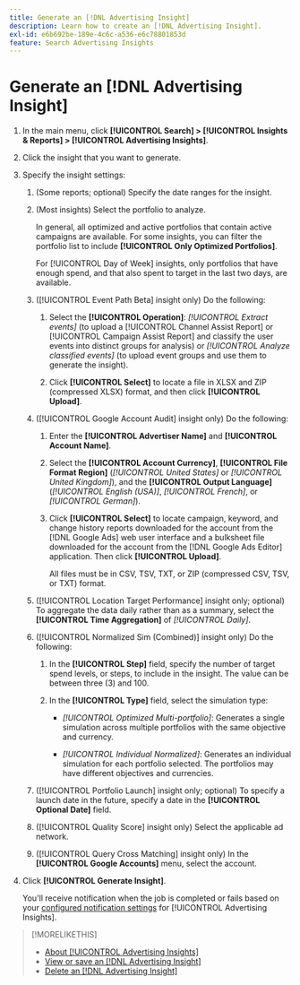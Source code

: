 ```yaml
---
title: Generate an [!DNL Advertising Insight]
description: Learn how to create an [!DNL Advertising Insight].
exl-id: e6b692be-189e-4c6c-a536-e6c78801853d
feature: Search Advertising Insights
---
```

# Generate an [!DNL Advertising Insight]

1. In the main menu, click **[!UICONTROL Search] > [!UICONTROL Insights & Reports] > [!UICONTROL Advertising Insights]**.

2. Click the insight that you want to generate.

3. Specify the insight settings:

   1. (Some reports; optional) Specify the date ranges for the insight.

   2. (Most insights) Select the portfolio to analyze.

      In general, all optimized and active portfolios that contain active campaigns are available. For some insights, you can filter the portfolio list to include **[!UICONTROL Only Optimized Portfolios]**.
      
      For [!UICONTROL Day of Week] insights, only portfolios that have enough spend, and that also spent to target in the last two days, are available.

   3. ([!UICONTROL Event Path Beta] insight only) Do the following:

      1. Select the **[!UICONTROL Operation]**: *[!UICONTROL Extract events]* (to upload a [!UICONTROL Channel Assist Report] or [!UICONTROL Campaign Assist Report] and classify the user events into distinct groups for analysis) or *[!UICONTROL Analyze classified events]* (to upload event groups and use them to generate the insight).

      1. Click **[!UICONTROL Select]** to locate a file in XLSX and ZIP (compressed XLSX) format, and then click **[!UICONTROL Upload]**.

   4. ([!UICONTROL Google Account Audit] insight only) Do the following:

      1. Enter the **[!UICONTROL Advertiser Name]** and **[!UICONTROL Account Name]**.
      
      1. Select the **[!UICONTROL Account Currency]**, **[!UICONTROL File Format Region]** (*[!UICONTROL United States]* or *[!UICONTROL United Kingdom]*), and the **[!UICONTROL Output Language]** (*[!UICONTROL English (USA)]*, *[!UICONTROL French]*, or *[!UICONTROL German]*).
      
      1. Click **[!UICONTROL Select]** to locate campaign, keyword, and change history reports downloaded for the account from the [!DNL Google Ads] web user interface and a bulksheet file downloaded for the account from the [!DNL Google Ads Editor] application. Then click **[!UICONTROL Upload]**.

         All files must be in CSV, TSV, TXT, or ZIP (compressed CSV, TSV, or TXT) format.

   5. ([!UICONTROL Location Target Performance] insight only; optional) To aggregate the data daily rather than as a summary, select the **[!UICONTROL Time Aggregation]** of *[!UICONTROL Daily]*.

   6. ([!UICONTROL Normalized Sim (Combined)] insight only) Do the following:

      1. In the **[!UICONTROL Step]** field, specify the number of target spend levels, or steps, to include in the insight. The value can be between three (3) and 100.

      1. In the **[!UICONTROL Type]** field, select the simulation type:

         * *[!UICONTROL Optimized Multi-portfolio]*: Generates a single simulation across multiple portfolios with the same objective and currency.

         * *[!UICONTROL Individual Normalized]*: Generates an individual simulation for each portfolio selected. The portfolios may have different objectives and currencies.

   7. ([!UICONTROL Portfolio Launch] insight only; optional) To specify a launch date in the future, specify a date in the **[!UICONTROL Optional Date]** field.

   8. ([!UICONTROL Quality Score] insight only) Select the applicable ad network.

   9. ([!UICONTROL Query Cross Matching] insight only) In the **[!UICONTROL Google Accounts]** menu, select the account.

4. Click **[!UICONTROL Generate Insight]**.

   You'll receive notification when the job is completed or fails based on your [configured notification settings](/help/search-social-commerce/notifications/notification-edit.md) for [!UICONTROL Advertising Insights].

>[!MORELIKETHIS]
>
>* [About [!UICONTROL Advertising Insights]](insight-about.md)
>* [View or save an [!DNL Advertising Insight]](insight-view-save.md)
>* [Delete an [!DNL Advertising Insight]](insight-delete.md)
